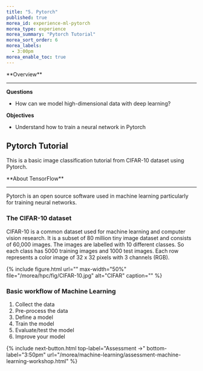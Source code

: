 ```yaml
---
title: "5. Pytorch"
published: true
morea_id: experience-ml-pytorch
morea_type: experience
morea_summary: "Pytorch Tutorial"
morea_sort_order: 6
morea_labels:
  - 3:00pm
morea_enable_toc: true
---
```


<div class="alert alert-success mt-3" role="alert" markdown="1">
<i class="fa-solid fa-globe fa-xl"></i> **Overview**
<hr/>

**Questions**
* How can we model high-dimensional data with deep learning?

**Objectives**
* Understand how to train a neural network in Pytorch
</div>

## Pytorch Tutorial

This is a basic image classification tutorial from CIFAR-10 dataset using Pytorch. 

<div class="alert alert-info" role="alert" markdown="1">
<i class="fa-solid fa-circle-info fa-xl"></i> **About TensorFlow**
<hr/>

Pytorch is an open source software used in machine learning particularly for training neural networks.

### The CIFAR-10 dataset

CIFAR-10 is a common dataset used for machine learning and computer vision research. It is a subset of 80 million tiny image dataset and consists of 60,000 images. The images are labelled with 10 different classes. So each class has 5000 training images and 1000 test images. Each row represents a color image of 32 x 32 pixels with 3 channels (RGB).

{% include figure.html url="" max-width="50%" file="/morea/hpc/fig/CIFAR-10.jpg" alt="CIFAR" caption="" %}


### Basic workflow of Machine Learning

1. Collect the data
2. Pre-process the data
3. Define a model
4. Train the model
5. Evaluate/test the model
6. Improve your model


{% include next-button.html 
           top-label="Assessment ->" 
           bottom-label="3:50pm" 
           url="/morea/machine-learning/assessment-machine-learning-workshop.html" %}
